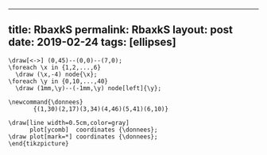 ---
 title: RbaxkS
 permalink: RbaxkS
 layout: post
 date: 2019-02-24
 tags: [ellipses]
 ---

```latex\begin{tikzpicture}[xscale=0.6,yscale=0.06]
\draw[<->] (0,45)--(0,0)--(7,0);
\foreach \x in {1,2,...,6}
  \draw (\x,-4) node{\x};
\foreach \y in {0,10,...,40}
  \draw (1mm,\y)--(-1mm,\y) node[left]{\y};

\newcommand{\donnees}
       {(1,30)(2,17)(3,34)(4,46)(5,41)(6,10)}

\draw[line width=0.5cm,color=gray]
      plot[ycomb]  coordinates {\donnees};
\draw plot[mark=*] coordinates {\donnees};
\end{tikzpicture}
```